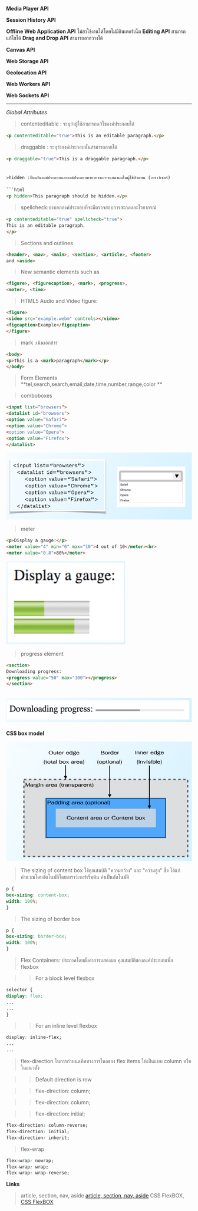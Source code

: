 **Media Player API**

**Session History API**

**Offline Web Application API**
ไม่สาใช้งานได้โดยไม่มีอินเตอร์เน็ต
**Editing API**
สามารถแก้ไขได้
**Drag and Drop API** 
สามารถลากวางได้

**Canvas API**

**Web Storage API**

**Geolocation API**

**Web Workers API**

**Web Sockets API**

---
_Global Attributes_

>contenteditable : ระบุว่าผู้ใช้สามารถแก้ไของค์ประกอบได้

```html
<p contenteditable="true">This is an editable paragraph.</p>
```

>draggable : ระบุว่าองค์ประกอบนั้นสามารถลากได้

```html
<p draggable="true">This is a draggable paragraph.</p>


>hidden :ป้องกันองค์ประกอบและองค์ประกอบทายาทจากการแสดงผลในผู้ใช้ตัวแทน (เบราว์เซอร์)

```html
<p hidden>This paragraph should be hidden.</p>
```

>spellcheck:บ่งบอกองค์ประกอบที่จะมีตรวจสอบการสะกดและไวยากรณ์

```html
<p contenteditable="true" spellcheck="true">
This is an editable paragraph.
</p>
```

>Sections and outlines

```html
<header>, <nav>, <main>, <section>, <article>, <footer>
and <aside>
```

>New semantic elements such as

```html
<figure>, <figurecaption>, <mark>, <progress>,
<meter>, <time>
```

>HTML5 Audio and Video
>figure: 

```html
<figure>
<video src="example.webm" controls></video>
<figcaption>Example</figcaption>
</figure>
```
>mark :เน้นเอกสาร

```html
<body>
<p>This is a <mark>paragraph</mark></p>
</body>
```

>Form Elements
**tel,search,search,email,date,time,number,range,color **

>comboboxes

```html
<input list=“browsers">
<datalist id="browsers">
<option value=“Safari">
<option value="Chrome”>
<option value=“Opera">
<option value="Firefox">
</datalist>
```
![comboboxes](img/pic01.PNG)

>meter

```html
<p>Display a gauge:</p>
<meter value="4" min="0" max="10">4 out of 10</meter><br>
<meter value="0.8">80%</meter>
```
![meter](img/pic02.PNG)

>progress element

```html
<section>
Downloading progress:
<progress value="50" max="100"></progress>
</section>
```
![progress](img/pic03.PNG)
---
**CSS box model**

![box](img/pic04.PNG)

>The sizing of content box
ใช้คุณสมบัติ "ความกว้าง" และ "ความสูง" ซึ่ง ได้แก่
คำนวณโดยอัตโนมัติโดยเบราว์เซอร์เริ่มต้น
ค่าเป็นอัตโนมัติ

```css
p {
box-sizing: content-box;
width: 100%;
}
```

>The sizing of border box

```css
p {
box-sizing: border-box;
width: 100%;
}
```

>Flex Containers: ประกาศโดยตั้งค่าการแสดงผล
คุณสมบัติขององค์ประกอบเพื่อ flexbox

>>For a block level flexbox

```css
selector {
display: flex;
...
...
}
```
>>For an inline level flexbox

```css
display: inline-flex;
...
...
```

>flex-direction ในการกำหนดทิศทางการไหลของ flex items ให้เป็นแบบ column หรือในแนวตั้ง

>>Default direction is row

>>flex-direction: column;

>>flex-direction: column;

>>flex-direction: initial;

```css
flex-direction: column-reverse;
flex-direction: initial;
flex-direction: inherit;
```

>flex-wrap
```css
flex-wrap: nowrap;
flex-wrap: wrap;
flex-wrap: wrap-reverse;
```
**Links**
>article, section, nav, aside
[article, section, nav, aside](http://www.siamhtml.com/sectioning-content-html5-%E0%B8%84%E0%B8%B7%E0%B8%AD%E0%B8%AD%E0%B8%B0%E0%B9%84%E0%B8%A3/)
>CSS FlexBOX,
[CSS FlexBOX](http://www.siamhtml.com/css-flexbox-%E0%B8%84%E0%B8%B7%E0%B8%AD%E0%B8%AD%E0%B8%B0%E0%B9%84%E0%B8%A3-%E0%B8%AA%E0%B8%AD%E0%B8%99%E0%B8%A7%E0%B8%B4%E0%B8%98%E0%B8%B5%E0%B9%83%E0%B8%8A%E0%B9%89/)
